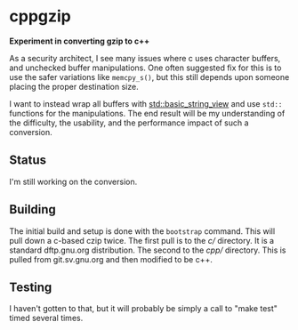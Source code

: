 # cppgzip
**Experiment in converting gzip to  c++**

As a security architect, I see many issues where c uses
character buffers, and unchecked buffer manipulations.
One often suggested fix for this is to use the safer variations
like `memcpy_s()`, but this still depends upon someone placing
the proper destination size.

I want to instead wrap all buffers with 
[std::basic_string_view](https://en.cppreference.com/w/cpp/string/basic_string_view)
and use `std::` functions for the manipulations.  The end result
will be my understanding of the difficulty, the usability,
and the performance impact of such a conversion.

## Status

I'm still working on the conversion.

## Building

The initial build and setup is done with the `bootstrap` command. 
This will pull down a c-based czip twice.  The first pull is
to the *c/* directory. It is a standard dftp.gnu.org distribution.
The second to the *cpp/* directory. This is pulled from git.sv.gnu.org
and then modified to be c++. 

## Testing

I haven't gotten to that, but it will probably be simply a call
to "make test" timed several times.
